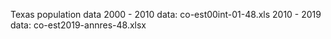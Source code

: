 Texas population data
2000 - 2010 data: co-est00int-01-48.xls
2010 - 2019 data: co-est2019-annres-48.xlsx

